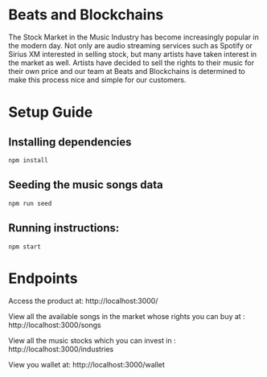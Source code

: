 # Beats and Blockchains

The Stock Market in the Music Industry has become increasingly popular in the modern day. Not only are audio streaming services such as Spotify or Sirius XM interested in selling stock, but many artists have taken interest in the market as well. Artists have decided to sell the rights to their music for their own price and our team at Beats and Blockchains is determined to make this process nice and simple for our customers.

# Setup Guide

## Installing dependencies
```
npm install
```

## Seeding the music songs data
```
npm run seed
```

## Running instructions:
```
npm start
```

# Endpoints

Access the product at:
http://localhost:3000/

View all the available songs in the market whose rights you can buy at :
http://localhost:3000/songs

View all the music stocks which you can invest in :
http://localhost:3000/industries

View you wallet at:
http://localhost:3000/wallet

